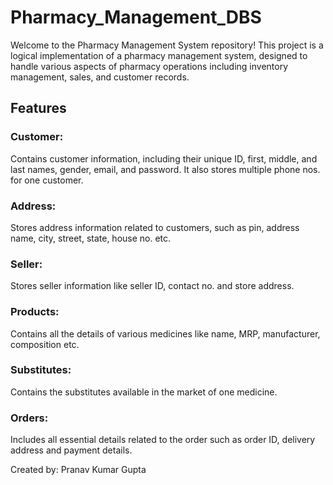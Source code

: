 # Pharmacy_Management_DBS

Welcome to the Pharmacy Management System repository! This project is a logical implementation of a pharmacy management system, designed to handle various aspects of pharmacy operations including inventory management, sales, and customer records.

## Features

### Customer: 
Contains customer information, including their unique ID, first, middle, and last names, gender, email, and password. It also stores multiple phone nos. for one customer.
### Address: 
Stores address information related to customers, such as pin, address name, city, street, state, house no. etc.
### Seller: 
Stores seller information like seller ID, contact no. and store address.
### Products: 
Contains all the details of various medicines like name, MRP, manufacturer, composition etc.
### Substitutes: 
Contains the substitutes available in the market of one medicine.
### Orders: 
Includes all essential details related to the order such as order ID, delivery address and payment details.

Created by:
Pranav Kumar Gupta
